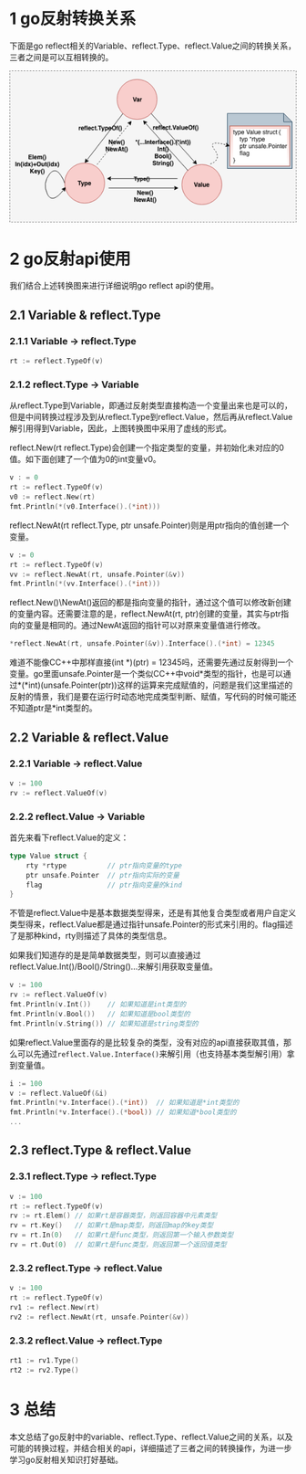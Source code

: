 # 1 go反射转换关系

下面是go reflect相关的Variable、reflect.Type、reflect.Value之间的转换关系，三者之间是可以互相转换的。

![go-reflect](assets/go-reflect.png)

# 2 go反射api使用

我们结合上述转换图来进行详细说明go reflect api的使用。

## 2.1 Variable & reflect.Type

### 2.1.1 Variable -> reflect.Type

```go
rt := reflect.TypeOf(v)
```

### 2.1.2 reflect.Type -> Variable

从reflect.Type到Variable，即通过反射类型直接构造一个变量出来也是可以的，但是中间转换过程涉及到从reflect.Type到reflect.Value，然后再从reflect.Value解引用得到Variable，因此，上图转换图中采用了虚线的形式。

reflect.New(rt reflect.Type)会创建一个指定类型的变量，并初始化未对应的0值。如下面创建了一个值为0的int变量v0。

```go
v : = 0
rt := reflect.TypeOf(v)
v0 := reflect.New(rt)
fmt.Println(*(v0.Interface().(*int)))
```

reflect.NewAt(rt reflect.Type, ptr unsafe.Pointer)则是用ptr指向的值创建一个变量。

```go
v := 0
rt := reflect.TypeOf(v)
vv := reflect.NewAt(rt, unsafe.Pointer(&v))
fmt.Println(*(vv.Interface().(*int)))
```

reflect.New()\NewAt()返回的都是指向变量的指针，通过这个值可以修改新创建的变量内容。还需要注意的是，reflect.NewAt(rt, ptr)创建的变量，其实与ptr指向的变量是相同的。通过NewAt返回的指针可以对原来变量值进行修改。

```go
*reflect.NewAt(rt, unsafe.Pointer(&v)).Interface().(*int) = 12345
```

难道不能像CC++中那样直接(int \*)(ptr) = 12345吗，还需要先通过反射得到一个变量。go里面unsafe.Pointer是一个类似CC++中void\*类型的指针，也是可以通过\*(\*int)(unsafe.Pointer(ptr))这样的运算来完成赋值的，问题是我们这里描述的反射的情景，我们是要在运行时动态地完成类型判断、赋值，写代码的时候可能还不知道ptr是\*int类型的。

## 2.2 Variable & reflect.Value

### 2.2.1 Variable -> reflect.Value

```go
v := 100
rv := reflect.ValueOf(v)
```

### 2.2.2 reflect.Value -> Variable

首先来看下reflect.Value的定义：

```go
type Value struct {
    rty *rtype			// ptr指向变量的type
    ptr unsafe.Pointer	// ptr指向实际的变量
    flag				// ptr指向变量的kind
}
```

不管是reflect.Value中是基本数据类型得来，还是有其他复合类型或者用户自定义类型得来，reflect.Value都是通过指针unsafe.Pointer的形式来引用的。flag描述了是那种kind，rty则描述了具体的类型信息。

如果我们知道存的是是简单数据类型，则可以直接通过reflect.Value.Int()/Bool()/String()…来解引用获取变量值。

```go
v := 100
rv := reflect.ValueOf(v)
fmt.Println(v.Int())	// 如果知道是int类型的
fmt.Println(v.Bool())	// 如果知道是bool类型的
fmt.Println(v.String()) // 如果知道是string类型的
```

如果reflect.Value里面存的是比较复杂的类型，没有对应的api直接获取其值，那么可以先通过`reflect.Value.Interface()`来解引用（也支持基本类型解引用）拿到变量值。


```go
i := 100
v := reflect.ValueOf(&i)
fmt.Println(*v.Interface().(*int))	// 如果知道是*int类型的
fmt.Println(*v.Interface().(*bool))	// 如果知道*bool类型的
...
```

## 2.3 reflect.Type & reflect.Value

### 2.3.1 reflect.Type -> reflect.Type

```go
v := 100
rt := reflect.TypeOf(v)
rv := rt.Elem()	// 如果rt是容器类型，则返回容器中元素类型
rv = rt.Key()	// 如果rt是map类型，则返回map的key类型
rv = rt.In(0)	// 如果rt是func类型，则返回第一个输入参数类型
rv = rt.Out(0)	// 如果rt是func类型，则返回第一个返回值类型
```

### 2.3.2 reflect.Type -> reflect.Value

```go
v := 100
rt := reflect.TypeOf(v)
rv1 := reflect.New(rt)
rv2 := reflect.NewAt(rt, unsafe.Pointer(&v))
```

### 2.3.2 reflect.Value -> reflect.Type

```go
rt1 := rv1.Type()
rt2 := rv2.Type()
```

# 3 总结

本文总结了go反射中的variable、reflect.Type、reflect.Value之间的关系，以及可能的转换过程，并结合相关的api，详细描述了三者之间的转换操作，为进一步学习go反射相关知识打好基础。



